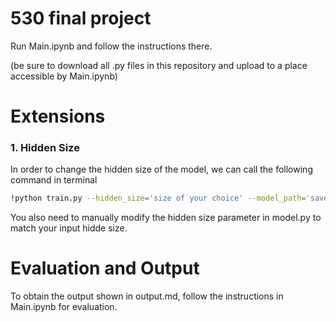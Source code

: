 # 530 final project

Run Main.ipynb and follow the instructions there.

(be sure to download all .py files in this repository and upload to a place accessible by Main.ipynb)


# Extensions

### 1. Hidden Size
In order to change the hidden size of the model, we can call the following command in terminal 
```sh
!python train.py --hidden_size='size of your choice' --model_path='saved_models'
```
You also need to manually modify the hidden size parameter in model.py to match your input hidde size.


# Evaluation and Output

To obtain the output shown in output.md, follow the instructions in Main.ipynb for evaluation.
